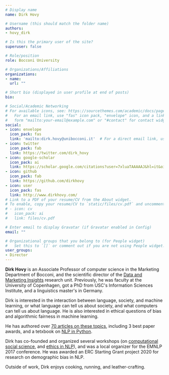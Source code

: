 ```yaml
---
# Display name
name: Dirk Hovy

# Username (this should match the folder name)
authors:
- hovy_dirk

# Is this the primary user of the site?
superuser: false

# Role/position
role: Bocconi University

# Organizations/Affiliations
organizations:
- name:
  url: ""

# Short bio (displayed in user profile at end of posts)
bio:

# Social/Academic Networking
# For available icons, see: https://sourcethemes.com/academic/docs/page-builder/#icons
#   For an email link, use "fas" icon pack, "envelope" icon, and a link in the
#   form "mailto:your-email@example.com" or "#contact" for contact widget.
social:
- icon: envelope
  icon_pack: fas
  link: 'mailto:dirk.hovy@unibocconi.it'  # For a direct email link, use "mailto:debora.nozza@unibocconi.it".
- icon: twitter
  icon_pack: fab
  link: https://twitter.com/dirk_hovy
- icon: google-scholar
  icon_pack: ai
  link: https://scholar.google.com/citations?user=7xluaTAAAAAJ&hl=it&oi=ao
- icon: github
  icon_pack: fab
  link: https://github.com/dirkhovy
- icon: user
  icon_pack: fas
  link: http://www.dirkhovy.com/
# Link to a PDF of your resume/CV from the About widget.
# To enable, copy your resume/CV to `static/files/cv.pdf` and uncomment the lines below.
# - icon: cv
#   icon_pack: ai
#   link: files/cv.pdf

# Enter email to display Gravatar (if Gravatar enabled in Config)
email: ""

# Organizational groups that you belong to (for People widget)
#   Set this to `[]` or comment out if you are not using People widget.
user_groups:
- Director
---
```


**Dirk Hovy** is an Associate Professor of computer science in the Marketing Department of Bocconi, and the scientific director of the [Data and Marketing Insights](www.dmi.unibocconi.eu/) research unit. Previously, he was faculty at the University of Copenhagen, got a PhD from USC's Information Sciences Institute, and a linguistics master's in Germany.

Dirk is interested in the interaction between language, society, and machine learning, or what language can tell us about society, and what computers can tell us about language. He is also interested in ethical questions of bias and algorithmic fairness in machine learning.

He has authored over [70 articles on these topics](https://scholar.google.com/citations?user=7xluaTAAAAAJ&hl=it&oi=ao), including 3 best paper awards, and a tetxbook on [NLP in Python](https://www.cambridge.org/core/elements/text-analysis-in-python-for-social-scientists/BFAB0A3604C7E29F6198EA2F7941DFF3).

Dirk has co-founded and organized several workshops (on [computational social science](https://sites.google.com/site/nlpandcss/), and [ethics in NLP](http://ethicsinnlp.com/)), and was a local organizer for the EMNLP 2017 conference.
He was awarded an ERC Starting Grant project 2020 for research on demographic bias in NLP.

Outside of work, Dirk enjoys cooking, running, and leather-crafting.

